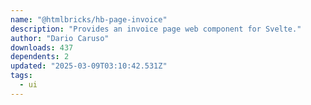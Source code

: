 ```yaml
---
name: "@htmlbricks/hb-page-invoice"
description: "Provides an invoice page web component for Svelte."
author: "Dario Caruso"
downloads: 437
dependents: 2
updated: "2025-03-09T03:10:42.531Z"
tags: 
  - ui
---
```

